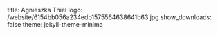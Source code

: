 title: Agnieszka Thiel
logo: /website/6154bb056a234edb1575564638641b63.jpg
show_downloads: false
theme: jekyll-theme-minima

